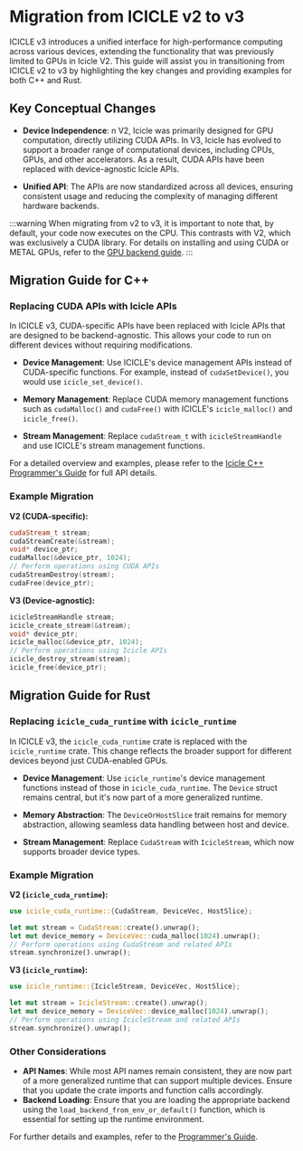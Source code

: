 
# Migration from ICICLE v2 to v3

ICICLE v3 introduces a unified interface for high-performance computing across various devices, extending the functionality that was previously limited to GPUs in Icicle V2. This guide will assist you in transitioning from ICICLE v2 to v3 by highlighting the key changes and providing examples for both C++ and Rust.

## Key Conceptual Changes

- **Device Independence**: n V2, Icicle was primarily designed for GPU computation, directly utilizing CUDA APIs. In V3, Icicle has evolved to support a broader range of computational devices, including CPUs, GPUs, and other accelerators. As a result, CUDA APIs have been replaced with device-agnostic Icicle APIs.
  
- **Unified API**: The APIs are now standardized across all devices, ensuring consistent usage and reducing the complexity of managing different hardware backends.

:::warning
When migrating from v2 to v3, it is important to note that, by default, your code now executes on the CPU. This contrasts with V2, which was exclusively a CUDA library. For details on installing and using CUDA or METAL GPUs, refer to the [GPU backend guide](./install_gpu_backend).
:::

## Migration Guide for C++

### Replacing CUDA APIs with Icicle APIs

In ICICLE v3, CUDA-specific APIs have been replaced with Icicle APIs that are designed to be backend-agnostic. This allows your code to run on different devices without requiring modifications.

- **Device Management**: Use ICICLE's device management APIs instead of CUDA-specific functions. For example, instead of `cudaSetDevice()`, you would use `icicle_set_device()`.

- **Memory Management**: Replace CUDA memory management functions such as `cudaMalloc()` and `cudaFree()` with ICICLE's `icicle_malloc()` and `icicle_free()`.

- **Stream Management**: Replace `cudaStream_t` with `icicleStreamHandle` and use ICICLE's stream management functions.

For a detailed overview and examples, please refer to the [Icicle C++ Programmer's Guide](./programmers_guide/cpp.md) for full API details.

### Example Migration

**V2 (CUDA-specific):**
```cpp
cudaStream_t stream;
cudaStreamCreate(&stream);
void* device_ptr;
cudaMalloc(&device_ptr, 1024);
// Perform operations using CUDA APIs
cudaStreamDestroy(stream);
cudaFree(device_ptr);
```

**V3 (Device-agnostic):**
```cpp
icicleStreamHandle stream;
icicle_create_stream(&stream);
void* device_ptr;
icicle_malloc(&device_ptr, 1024);
// Perform operations using Icicle APIs
icicle_destroy_stream(stream);
icicle_free(device_ptr);
```

## Migration Guide for Rust

### Replacing `icicle_cuda_runtime` with `icicle_runtime`

In ICICLE v3, the `icicle_cuda_runtime` crate is replaced with the `icicle_runtime` crate. This change reflects the broader support for different devices beyond just CUDA-enabled GPUs.

- **Device Management**: Use `icicle_runtime`'s device management functions instead of those in `icicle_cuda_runtime`. The `Device` struct remains central, but it's now part of a more generalized runtime.

- **Memory Abstraction**: The `DeviceOrHostSlice` trait remains for memory abstraction, allowing seamless data handling between host and device.

- **Stream Management**: Replace `CudaStream` with `IcicleStream`, which now supports broader device types.

### Example Migration

**V2 (`icicle_cuda_runtime`):**
```rust
use icicle_cuda_runtime::{CudaStream, DeviceVec, HostSlice};

let mut stream = CudaStream::create().unwrap();
let mut device_memory = DeviceVec::cuda_malloc(1024).unwrap();
// Perform operations using CudaStream and related APIs
stream.synchronize().unwrap();
```

**V3 (`icicle_runtime`):**
```rust
use icicle_runtime::{IcicleStream, DeviceVec, HostSlice};

let mut stream = IcicleStream::create().unwrap();
let mut device_memory = DeviceVec::device_malloc(1024).unwrap();
// Perform operations using IcicleStream and related APIs
stream.synchronize().unwrap();
```

### Other Considerations

- **API Names**: While most API names remain consistent, they are now part of a more generalized runtime that can support multiple devices. Ensure that you update the crate imports and function calls accordingly.
- **Backend Loading**: Ensure that you are loading the appropriate backend using the `load_backend_from_env_or_default()` function, which is essential for setting up the runtime environment.

For further details and examples, refer to the [Programmer's Guide](./programmers_guide/general.md).
